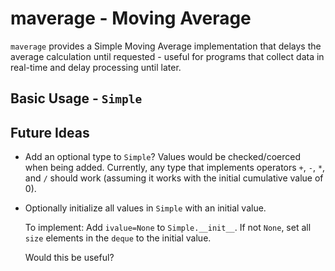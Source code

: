 # maverage - Moving Average

`maverage` provides a Simple Moving Average implementation that delays the
average calculation until requested - useful for programs that collect data in
real-time and delay processing until later.

## Basic Usage - `Simple`

## Future Ideas

- Add an optional type to `Simple`? Values would be checked/coerced when being
  added. Currently, any type that implements operators `+`, `-`, `*`, and `/`
  should work (assuming it works with the initial cumulative value of 0).
- Optionally initialize all values in `Simple` with an initial value.

  To implement: Add `ivalue=None` to `Simple.__init__`. If not `None`, set all
  `size` elements in the `deque` to the initial value.

  Would this be useful?

